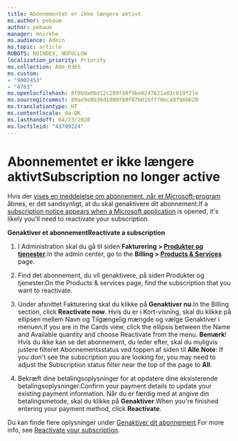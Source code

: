 ```yaml
---
title: Abonnementet er ikke længere aktivt
ms.author: pebaum
author: pebaum
manager: mnirkhe
ms.audience: Admin
ms.topic: article
ROBOTS: NOINDEX, NOFOLLOW
localization_priority: Priority
ms.collection: Adm_O365
ms.custom:
- "9002453"
- "4763"
ms.openlocfilehash: 8f9b9a06d12c289f40f9be8247621a01c619f21e
ms.sourcegitcommit: 89ae9e8b36d1980f89f07b016fff0ec48f96b620
ms.translationtype: HT
ms.contentlocale: da-DK
ms.lasthandoff: 04/23/2020
ms.locfileid: "43789224"
---
```

# <a name="subscription-no-longer-active"></a><span data-ttu-id="a4198-102">Abonnementet er ikke længere aktivt</span><span class="sxs-lookup"><span data-stu-id="a4198-102">Subscription no longer active</span></span>

<span data-ttu-id="a4198-103">Hvis der [vises en meddelelse om abonnement, når et Microsoft-program](https://support.office.com/article/A-subscription-notice-appears-when-I-open-an-Office-365-application-4CABE32C-F594-4C0E-9191-3D3ADE10CCEB) åbnes, er det sandsynligt, at du skal genaktivere dit abonnement.</span><span class="sxs-lookup"><span data-stu-id="a4198-103">If a [subscription notice appears when a Microsoft application](https://support.office.com/article/A-subscription-notice-appears-when-I-open-an-Office-365-application-4CABE32C-F594-4C0E-9191-3D3ADE10CCEB) is opened, it's likely you'll need to reactivate your subscription.</span></span>

<span data-ttu-id="a4198-104">**Genaktiver et abonnement**</span><span class="sxs-lookup"><span data-stu-id="a4198-104">**Reactivate a subscription**</span></span>

1. <span data-ttu-id="a4198-105">I Administration skal du gå til siden **Fakturering > [Produkter og tjenester](https://go.microsoft.com/fwlink/p/?linkid=842054)**.</span><span class="sxs-lookup"><span data-stu-id="a4198-105">In the admin center, go to the **Billing > [Products & Services](https://go.microsoft.com/fwlink/p/?linkid=842054)** page.</span></span>

2. <span data-ttu-id="a4198-106">Find det abonnement, du vil genaktivere, på siden Produkter og tjenester.</span><span class="sxs-lookup"><span data-stu-id="a4198-106">On the Products & services page, find the subscription that you want to reactivate.</span></span>

3. <span data-ttu-id="a4198-107">Under afsnittet Fakturering skal du klikke på **Genaktiver nu**.</span><span class="sxs-lookup"><span data-stu-id="a4198-107">In the Billing section, click **Reactivate now**.</span></span>  <span data-ttu-id="a4198-108">Hvis du er i Kort-visning, skal du klikke på ellipsen mellem Navn og Tilgængelig mængde og vælge Genaktiver i menuen.</span><span class="sxs-lookup"><span data-stu-id="a4198-108">If you are in the Cards view, click the ellipsis between the Name and Available quantity and choose Reactivate from the menu.</span></span> <span data-ttu-id="a4198-109">**Bemærk**! Hvis du ikke kan se det abonnement, du leder efter, skal du muligvis justere filteret Abonnementsstatus ved toppen af siden til **Alle**.</span><span class="sxs-lookup"><span data-stu-id="a4198-109">**Note**: If you don't see the subscription you are looking for, you may need to adjust the Subscription status filter near the top of the page to **All**.</span></span>

4. <span data-ttu-id="a4198-110">Bekræft dine betalingsoplysninger for at opdatere dine eksisterende betalingsoplysninger.</span><span class="sxs-lookup"><span data-stu-id="a4198-110">Confirm your payment details to update your existing payment information.</span></span> <span data-ttu-id="a4198-111">Når du er færdig med at angive din betalingsmetode, skal du klikke på **Genaktiver**.</span><span class="sxs-lookup"><span data-stu-id="a4198-111">When you're finished entering your payment method, click **Reactivate**.</span></span>

<span data-ttu-id="a4198-112">Du kan finde flere oplysninger under [Genaktiver dit abonnement](https://docs.microsoft.com/office365/admin/subscriptions-and-billing/reactivate-your-subscription).</span><span class="sxs-lookup"><span data-stu-id="a4198-112">For more info, see [Reactivate your subscription](https://docs.microsoft.com/office365/admin/subscriptions-and-billing/reactivate-your-subscription).</span></span> 
